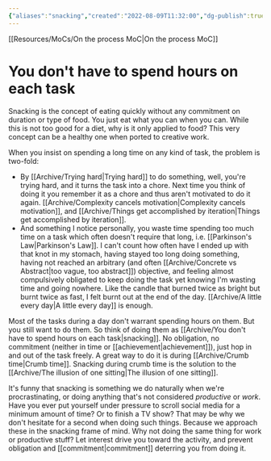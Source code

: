 ```yaml
---
{"aliases":"snacking","created":"2022-08-09T11:32:00","dg-publish":true,"permalink":"/archive/you-don-t-have-to-spend-hours-on-each-task/","dgPassFrontmatter":true,"updated":"2024-12-21T15:38:04.775+01:00"}
---
```


[[Resources/MoCs/On the process MoC\|On the process MoC]]
# You don't have to spend hours on each task
Snacking is the concept of eating quickly without any commitment on duration or type of food. You just eat what you can when you can.
While this is not too good for a diet, why is it only applied to food? This very concept can be a healthy one when ported to creative work.

When you insist on spending a long time on any kind of task, the problem is two-fold:
- By [[Archive/Trying hard\|Trying hard]] to do something, well, you're trying hard, and it turns the task into a chore. Next time you think of doing it you remember it as a chore and thus aren't motivated to do it again. [[Archive/Complexity cancels motivation\|Complexity cancels motivation]], and [[Archive/Things get accomplished by iteration\|Things get accomplished by iteration]].
- And something I notice personally, you waste time spending too much time on a task which often doesn't require that long, i.e. [[Parkinson's Law\|Parkinson's Law]]. I can't count how often have I ended up with that knot in my stomach, having stayed too long doing something, having not reached an arbitrary (and often [[Archive/Concrete vs Abstract\|too vague, too abstract]]) objective, and feeling almost compulsively obligated to keep doing the task yet knowing I'm wasting time and going nowhere. Like the candle that burned twice as bright but burnt twice as fast, I felt burnt out at the end of the day.  [[Archive/A little every day\|A little every day]] is enough.

Most of the tasks during a day don't warrant spending hours on them. But you still want to do them. So think of doing them as [[Archive/You don't have to spend hours on each task\|snacking]]. No obligation, no commitment (neither in time or [[achievement\|achievement]]), just hop in and out of the task freely. A great way to do it is during [[Archive/Crumb time\|Crumb time]]. 
Snacking during crumb time is the solution to the [[Archive/The illusion of one sitting\|The illusion of one sitting]].

It's funny that snacking is something we do naturally when we're procrastinating, or doing anything that's not considered *productive* or *work*. Have you ever put yourself under pressure to scroll social media for a minimum amount of time? Or to finish a TV show? That may be why we don't hesitate for a second when doing such things. Because we approach these in the snacking frame of mind. Why not doing the same thing for work or productive stuff? Let interest drive you toward the activity, and prevent obligation and [[commitment\|commitment]] deterring you from doing it.